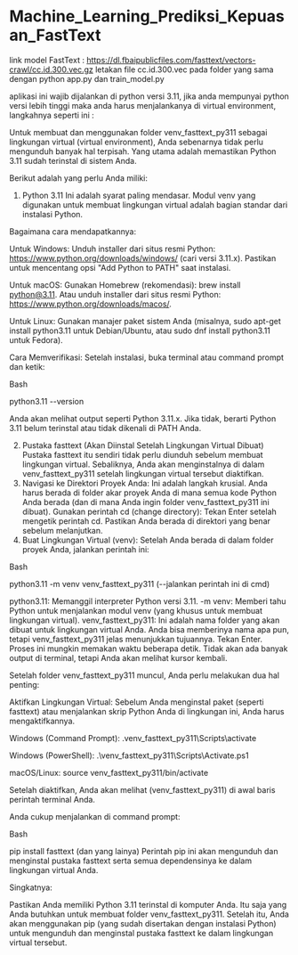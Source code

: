 # Machine_Learning_Prediksi_Kepuasan_FastText
link model FastText : https://dl.fbaipublicfiles.com/fasttext/vectors-crawl/cc.id.300.vec.gz
letakan file cc.id.300.vec pada folder yang sama dengan python app.py dan train_model.py

aplikasi ini wajib dijalankan di python versi 3.11, jika anda mempunyai python versi lebih tinggi maka anda harus menjalankanya di virtual environment, langkahnya seperti ini :

Untuk membuat dan menggunakan folder venv_fasttext_py311 sebagai lingkungan virtual (virtual environment), Anda sebenarnya tidak perlu mengunduh banyak hal terpisah. Yang utama adalah memastikan Python 3.11 sudah terinstal di sistem Anda.

Berikut adalah yang perlu Anda miliki:

1. Python 3.11
Ini adalah syarat paling mendasar. Modul venv yang digunakan untuk membuat lingkungan virtual adalah bagian standar dari instalasi Python.

Bagaimana cara mendapatkannya:

Untuk Windows: Unduh installer dari situs resmi Python: https://www.python.org/downloads/windows/ (cari versi 3.11.x). Pastikan untuk mencentang opsi "Add Python to PATH" saat instalasi.

Untuk macOS: Gunakan Homebrew (rekomendasi): brew install python@3.11. Atau unduh installer dari situs resmi Python: https://www.python.org/downloads/macos/.

Untuk Linux: Gunakan manajer paket sistem Anda (misalnya, sudo apt-get install python3.11 untuk Debian/Ubuntu, atau sudo dnf install python3.11 untuk Fedora).

Cara Memverifikasi: Setelah instalasi, buka terminal atau command prompt dan ketik:

Bash

python3.11 --version

Anda akan melihat output seperti Python 3.11.x. Jika tidak, berarti Python 3.11 belum terinstal atau tidak dikenali di PATH Anda.

2. Pustaka fasttext (Akan Diinstal Setelah Lingkungan Virtual Dibuat)
Pustaka fasttext itu sendiri tidak perlu diunduh sebelum membuat lingkungan virtual. Sebaliknya, Anda akan menginstalnya di dalam venv_fasttext_py311 setelah lingkungan virtual tersebut diaktifkan.
3. Navigasi ke Direktori Proyek Anda:
Ini adalah langkah krusial. Anda harus berada di folder akar proyek Anda di mana semua kode Python Anda berada (dan di mana Anda ingin folder venv_fasttext_py311 ini dibuat).
Gunakan perintah cd (change directory):
Tekan Enter setelah mengetik perintah cd. Pastikan Anda berada di direktori yang benar sebelum melanjutkan.
4. Buat Lingkungan Virtual (venv):
Setelah Anda berada di dalam folder proyek Anda, jalankan perintah ini:

Bash

python3.11 -m venv venv_fasttext_py311 (--jalankan perintah ini di cmd)

python3.11: Memanggil interpreter Python versi 3.11.
-m venv: Memberi tahu Python untuk menjalankan modul venv (yang khusus untuk membuat lingkungan virtual).
venv_fasttext_py311: Ini adalah nama folder yang akan dibuat untuk lingkungan virtual Anda. Anda bisa memberinya nama apa pun, tetapi venv_fasttext_py311 jelas menunjukkan tujuannya.
Tekan Enter. Proses ini mungkin memakan waktu beberapa detik. Tidak akan ada banyak output di terminal, tetapi Anda akan melihat kursor kembali.

Setelah folder venv_fasttext_py311 muncul, Anda perlu melakukan dua hal penting:


Aktifkan Lingkungan Virtual:
Sebelum Anda menginstal paket (seperti fasttext) atau menjalankan skrip Python Anda di lingkungan ini, Anda harus mengaktifkannya.


Windows (Command Prompt): .venv_fasttext_py311\Scripts\activate

Windows (PowerShell): .\venv_fasttext_py311\Scripts\Activate.ps1

macOS/Linux: source venv_fasttext_py311/bin/activate

Setelah diaktifkan, Anda akan melihat (venv_fasttext_py311) di awal baris perintah terminal Anda.

Anda cukup menjalankan di command prompt:

Bash

pip install fasttext (dan yang lainya)
Perintah pip ini akan mengunduh dan menginstal pustaka fasttext serta semua dependensinya ke dalam lingkungan virtual Anda.

Singkatnya:

Pastikan Anda memiliki Python 3.11 terinstal di komputer Anda. Itu saja yang Anda butuhkan untuk membuat folder venv_fasttext_py311. Setelah itu, Anda akan menggunakan pip (yang sudah disertakan dengan instalasi Python) untuk mengunduh dan menginstal pustaka fasttext ke dalam lingkungan virtual tersebut.
